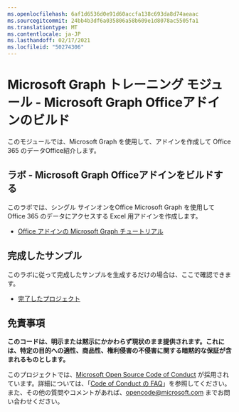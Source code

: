 ```yaml
---
ms.openlocfilehash: 6af1d6536d0e91d60accfa138c693da8d74aeaac
ms.sourcegitcommit: 24bb4b3df6a035806a58b609e1d8078ac5505fa1
ms.translationtype: MT
ms.contentlocale: ja-JP
ms.lasthandoff: 02/17/2021
ms.locfileid: "50274306"
---
```

# <a name="microsoft-graph-training-module---build-office-add-ins-with-microsoft-graph"></a>Microsoft Graph トレーニング モジュール - Microsoft Graph Officeアドインのビルド

このモジュールでは、Microsoft Graph を使用して、アドインを作成して Office 365 のデータOffice紹介します。

## <a name="lab---build-office-add-ins-with-microsoft-graph"></a>ラボ - Microsoft Graph Officeアドインをビルドする

このラボでは、シングル サインオンをOffice Microsoft Graph を使用して Office 365 のデータにアクセスする Excel 用アドインを作成します。

- [Office アドインの Microsoft Graph チュートリアル](https://docs.microsoft.com/graph/training/office-addin)

## <a name="completed-sample"></a>完成したサンプル

このラボに従って完成したサンプルを生成するだけの場合は、ここで確認できます。

- [完了したプロジェクト](demo)

## <a name="disclaimer"></a>免責事項

**このコードは、明示または黙示にかかわらず現状のまま提供されます。これには、特定の目的への適性、商品性、権利侵害の不侵害に関する暗黙的な保証が含まれるものとします。**

このプロジェクトでは、[Microsoft Open Source Code of Conduct](https://opensource.microsoft.com/codeofconduct/) が採用されています。詳細については、「[Code of Conduct の FAQ](https://opensource.microsoft.com/codeofconduct/faq/)」を参照してください。また、その他の質問やコメントがあれば、[opencode@microsoft.com](mailto:opencode@microsoft.com) までお問い合わせください。
